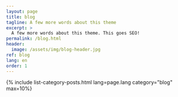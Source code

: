 ```yaml
---
layout: page
title: blog
tagline: A few more words about this theme
excerpt: >
  A few more words about this theme. This goes SEO!
permalink: /blog.html
header:
  image: /assets/img/blog-header.jpg
ref: blog
lang: en  
order: 1
---
```


{% include list-category-posts.html lang=page.lang category="blog" max=10%}
